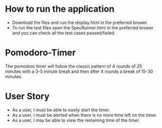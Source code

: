 # How to run the application
* Download the files and run the display.html in the preferred brower. 
* To run the test files open the SpecRunner.html in the preferred brower and you can check all the test cases passed/failed.

# Pomodoro-Timer
The pomodoro timer will follow the classic pattern of 4 rounds of 25 minutes with a 3-5 minute break and then after 4 rounds a break of 15-30 minutes.

# User Story
*	As a user, I must be able to easily start the timer.
*	As a user, I must be alerted when there is no more time left on the timer.
*	As a user, I may be able to view the remaining time of the timer.
